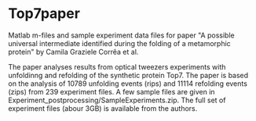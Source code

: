 # Top7paper
Matlab m-files and sample experiment data files for paper 
"A possible universal intermediate identified during the folding of a metamorphic protein" by
Camila Graziele Corrêa et al.

The paper analyses results from optical tweezers experiments with unfoldinng and refolding of the synthetic protein Top7. The paper is based on the analysis of 10789 unfolding events (rips) and 11114 refolding events (zips) from 239 experiment files.
A few sample files are given in Experiment_postprocessing/SampleExperiments.zip.  The full set of experiment files (abour 3GB) is available from the authors. 

